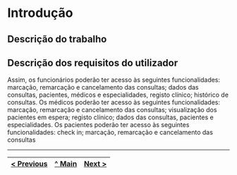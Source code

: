 # Introdução


## Descrição do trabalho


## Descrição dos requisitos do utilizador
Assim, os funcionários poderão ter acesso às seguintes funcionalidades: marcação, remarcação e cancelamento das consultas; dados das consultas, pacientes, médicos e especialidades, registo clínico; histórico de consultas. Os médicos poderão ter acesso às seguintes funcionalidades: marcação, remarcação e cancelamento das consultas; visualização dos pacientes em espera; registo clínico; dados das consultas, pacientes e especialidades. Os pacientes poderão ter acesso às seguintes funcionalidades: check in; marcação, remarcação e cancelamento das consultas


---
[< Previous](rebd00.md) | [^ Main](/../../) | [Next >](rebd02.md)
:--- | :---: | ---: 
